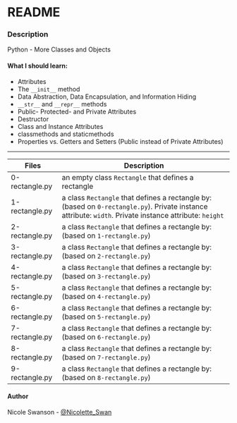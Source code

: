 # README
### Description
Python - More Classes and Objects
#### What I should learn:
- Attributes
- The `__init__` method
- Data Abstraction, Data Encapsulation, and Information Hiding
- `__str__` and `__repr__` methods
- Public- Protected- and Private Attributes
- Destructor
- Class and Instance Attributes
- classmethods and staticmethods
- Properties vs. Getters and Setters (Public instead of Private Attributes)

---
Files | Description
----------------|------------
0-rectangle.py | an empty class `Rectangle` that defines a rectangle
1-rectangle.py | a class `Rectangle` that defines a rectangle by: (based on `0-rectangle.py`). Private instance attribute: `width`. Private instance attribute: `height`
2-rectangle.py | a class `Rectangle` that defines a rectangle by: (based on `1-rectangle.py`)
3-rectangle.py | a class `Rectangle` that defines a rectangle by: (based on `2-rectangle.py`)
4-rectangle.py | a class `Rectangle` that defines a rectangle by: (based on `3-rectangle.py`)
5-rectangle.py | a class `Rectangle` that defines a rectangle by: (based on `4-rectangle.py`)
6-rectangle.py | a class `Rectangle` that defines a rectangle by: (based on `5-rectangle.py`)
7-rectangle.py | a class `Rectangle` that defines a rectangle by: (based on `6-rectangle.py`)
8-rectangle.py | a class `Rectangle` that defines a rectangle by: (based on `7-rectangle.py`)
9-rectangle.py | a class `Rectangle` that defines a rectangle by: (based on `8-rectangle.py`)

#### Author
Nicole Swanson - [@Nicolette_Swan](https://twitter.com/Nicolette_Swan)
